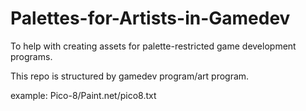 # Palettes-for-Artists-in-Gamedev
To help with creating assets for palette-restricted game development programs.

This repo is structured by gamedev program/art program.

example: Pico-8/Paint.net/pico8.txt
